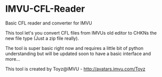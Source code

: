 # IMVU-CFL-Reader
Basic CFL reader and converter for IMVU

This tool let's you convert CFL files from IMVUs old editor to CHKNs the new file type (Just a zip file really).

The tool is super basic right now and requires a little bit of python understanding but will be updated soon to have a basic interface and more...


This tool is created by Toyz@IMVU - http://avatars.imvu.com/Toyz
